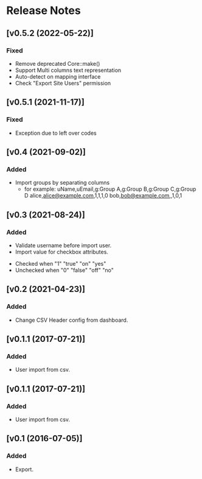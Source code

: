 # Release Notes

## [v0.5.2 (2022-05-22)]
### Fixed
- Remove deprecated Core::make()
- Support Multi columns text representation
- Auto-detect on mapping interface
- Check "Export Site Users" permission

## [v0.5.1 (2021-11-17)]
### Fixed
- Exception due to left over codes

## [v0.4 (2021-09-02)]
### Added
- Import groups by separating columns
  - for example:
    uName,uEmail,g:Group A,g:Group B,g:Group C,g:Group D
    alice,alice@example.com,1,1,1,0
    bob,bob@example.com,,1,0,1

## [v0.3 (2021-08-24)]
### Added
- Validate username before import user.
- Import value for checkbox attributes.
* Checked when "1" "true" "on" "yes"
* Unchecked when "0" "false" "off" "no"

## [v0.2 (2021-04-23)]
### Added
- Change CSV Header config from dashboard.


## [v0.1.1 (2017-07-21)]
### Added
- User import from csv.


## [v0.1.1 (2017-07-21)]
### Added
- User import from csv.


## [v0.1 (2016-07-05)]
### Added
- Export.


